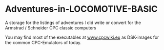 # Adventures-in-LOCOMOTIVE-BASIC
A storage for the listings of adventures I did write or convert for the Armstrad / Schneider CPC classic computers

You may find most of the executables at www.cpcwiki.eu as DSK-images for the common CPC-Emulators of today.
